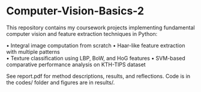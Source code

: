 # Computer-Vision-Basics-2
This repository contains my coursework projects implementing fundamental computer vision and feature extraction techniques in Python:

• Integral image computation from scratch
• Haar-like feature extraction with multiple patterns  
• Texture classification using LBP, BoW, and HoG features
• SVM-based comparative performance analysis on KTH-TIPS dataset

See report.pdf for method descriptions, results, and reflections. Code is in the codes/ folder and figures are in results/.
